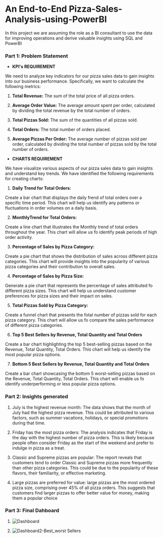 # **An End-to-End Pizza-Sales-Analysis-using-PowerBI**
In this project we are assuming the role as a  BI consultant to use the data for improving operations and derive valuable insights using SQL and PowerBI

### Part 1:  __Problem Statement__

+ __KPI's REQUIREMENT__

We need to analyze key indicators for our pizza sales data to gain insights into our business
performance. Specifically, we want to calculate the following metrics:

1. __Total Revenue:__ The sum of the total price of all pizza orders.

2. __Average Order Value:__ The average amount spent per order, calculated by dividing the
total revenue by the total number of orders.

3. __Total Pizzas Sold:__ The sum of the quantities of all pizzas sold.

4. __Total Orders:__ The total number of orders placed.

5. __Average Pizzas Per Order:__ The average number of pizzas sold per order, calculated by
dividing the total number of pizzas sold by the total number of orders.


+ __CHARTS REQUIREMENT__

We have visualize various aspects of our pizza sales data to gain insights and understand key
trends. We have identified the following requirements for creating charts:

1. __Daily Trend for Total Orders:__

Create a bar chart that displays the daily frend of total orders over a specific time period. This chart will
help us identify any patterns or fluctuations in order volumes on a daily basis.

2. __MonthlyTrend for Total Orders:__

Create a line chart that illustrates the Monthly trend of total orders throughout the year. This chart will allow
us fo identify peak periods of high order activity.

3. __Percentage of Sales by Pizza Category:__

Create a pie chart that shows the distribution of sales across different pizza categories. This chart will
provide insights into the popularity of various pizza categories and their contribution to overall sales.

4. __Percentage of Sales by Pizza Size:__

Generate a pie chart that represents the percentage of sales attributed fo different pizza sizes. This
chart will help us understand customer preferences for pizza sizes and their impact on sales.

5. __Total Pizzas Sold by Pizza Category:__

Create a funnel chart that presents the fotal number of pizzas sold for each pizza category. This chart
will allow us fo compare the sales performance of different pizza categories.

6. __Top 5 Best Sellers by Revenue, Total Quantity and Total Orders__

Create a bar chart highlighting the top 5 best-selling pizzas based on the Revenue, Total Quantity, Total
Orders. This chart will help us identify the most popular pizza options.

7. __Bottom 5 Best Sellers by Revenue, Total Quantity and Total Orders__

Create a bar chart showcasing the bottom 5 worst-selling pizzas based on the Revenue, Total Quantity,
Total Orders. This chart will enable us fo identify underperforming or less popular pizza options.

### Part 2: Insights generated

1. July is the highest revenue month: The data shows that the month of July had the highest pizza revenue. This could be attributed to various factors, such as summer vacations, holidays, or special promotions during that time.

2. Friday has the most pizza orders: The analysis indicates that Friday is the day with the highest number of pizza orders. This is likely because people often consider Friday as the start of the weekend and prefer to indulge in pizza as a treat.

3. Classic and Supreme pizzas are popular: The report reveals that customers tend to order Classic and Supreme pizzas more frequently than other pizza categories. This could be due to the popularity of these flavors, their familiarity, or effective marketing.

4. Large pizzas are preferred for value: large pizzas are the most ordered pizza size, comprising over 45% of all pizza orders. This suggests that customers find larger pizzas to offer better value for money, making them a popular choice

### Part 3: Final Dahboard


  1.  ![Dashboard](https://github.com/jadhav-reshma/Pizza-Sales-Analysis-using-PowerBI/assets/135222599/2d06f962-34bc-4dca-86fc-e477d26ff25c)

  
  3.  ![Dashboard2-Best_worst Sellers](https://github.com/jadhav-reshma/Pizza-Sales-Analysis-using-PowerBI/assets/135222599/014736d7-c63d-435f-8592-b74fed4733ef)





